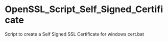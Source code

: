 # OpenSSL_Script_Self_Signed_Certificate
Script to create a Self Signed SSL Certificate
for windows cert.bat
